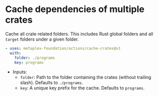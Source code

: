 # Cache dependencies of multiple crates

Cache all crate related folders. This includes Rust global folders and all `target` folders under a given folder.

```yaml
- uses: metaplex-foundation/actions/cache-crates@v1
  with:
    folder: ./programs
    key: programs
```

- Inputs:
  - `folder`: Path to the folder containing the crates (without trailing slash). Defaults to `./programs`.
  - `key`: A unique key prefix for the cache. Defaults to `programs`.
